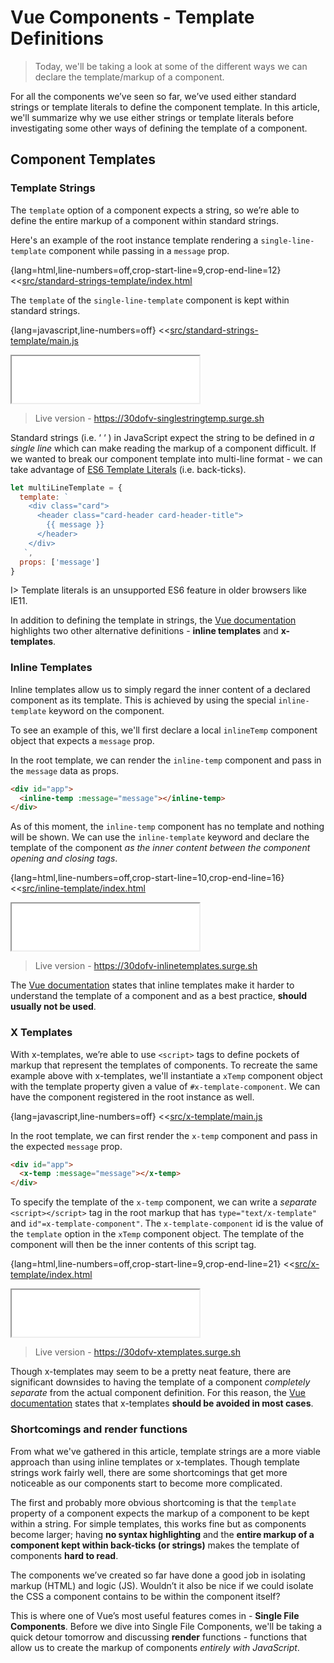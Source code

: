 # Vue Components - Template Definitions

> Today, we'll be taking a look at some of the different ways we can declare the template/markup of a component.

For all the components we’ve seen so far, we’ve used either standard strings or template literals to define the component template. In this article, we'll summarize why we use either strings or template literals before investigating some other ways of defining the template of a component.

## Component Templates

### Template Strings

The `template` option of a component expects a string, so we’re able to define the entire markup of a component within standard strings.

Here's an example of the root instance template rendering a `single-line-template` component while passing in a `message` prop.

{lang=html,line-numbers=off,crop-start-line=9,crop-end-line=12}
<<[src/standard-strings-template/index.html](./src/standard-strings-template/index.html)

The `template` of the `single-line-template` component is kept within standard strings.

{lang=javascript,line-numbers=off}
<<[src/standard-strings-template/main.js](./src/standard-strings-template/main.js)

<iframe src='./src/standard-strings-template/index.html'
        height="75"
        scrolling="no"
         >
</iframe>

> Live version - https://30dofv-singlestringtemp.surge.sh

Standard strings (i.e. ‘ ‘ ) in JavaScript expect the string to be defined in _a single line_ which can make reading the markup of a component difficult. If we wanted to break our component template into multi-line format - we can take advantage of [ES6 Template Literals](https://developer.mozilla.org/en-US/docs/Web/JavaScript/Reference/Template_literals) (i.e. back-ticks).

```javascript
let multiLineTemplate = {
  template: `
    <div class="card">
      <header class="card-header card-header-title">
        {{ message }}
      </header>
    </div>
   `,
  props: ['message']
}
```

I> Template literals is an unsupported ES6 feature in older browsers like IE11.

In addition to defining the template in strings, the [Vue documentation](https://vuejs.org/v2/guide/components-edge-cases.html#Alternate-Template-Definitions) highlights two other alternative definitions - __inline templates__ and __x-templates__.

### Inline Templates

Inline templates allow us to simply regard the inner content of a declared component as its template. This is achieved by using the special `inline-template` keyword on the component.

To see an example of this, we'll first declare a local `inlineTemp` component object that expects a `message` prop.

In the root template, we can render the `inline-temp` component and pass in the `message` data as props.

```html
<div id="app">
  <inline-temp :message="message"></inline-temp>
</div>
```

As of this moment, the `inline-temp` component has no template and nothing will be shown. We can use the `inline-template` keyword and declare the template of the component _as the inner content between the component opening and closing tags_.

{lang=html,line-numbers=off,crop-start-line=10,crop-end-line=16}
<<[src/inline-template/index.html](./src/inline-template/index.html)

<iframe src='./src/inline-template/index.html'
        height="75"
        scrolling="no"
         >
</iframe>

> Live version - https://30dofv-inlinetemplates.surge.sh

The [Vue documentation](https://vuejs.org/v2/guide/components-edge-cases.html#Inline-Templates) states that inline templates make it harder to understand the template of a component and as a best practice, __should usually not be used__. 

### X Templates

With x-templates, we’re able to use `<script>` tags to define pockets of markup that represent the templates of components. To recreate the same example above with x-templates, we'll instantiate a `xTemp` component object with the template property given a value of `#x-template-component`. We can have the component registered in the root instance as well.

{lang=javascript,line-numbers=off}
<<[src/x-template/main.js](./src/x-template/main.js)

In the root template, we can first render the `x-temp` component and pass in the expected `message` prop.

```html
<div id="app">
  <x-temp :message="message"></x-temp>
</div>
```

To specify the template of the `x-temp` component, we can write a _separate_ `<script></script>` tag in the root markup that has `type="text/x-template"` and `id"=x-template-component"`. The `x-template-component` id is the value of the `template` option in the `xTemp` component object. The template of the component will then be the inner contents of this script tag.

{lang=html,line-numbers=off,crop-start-line=9,crop-end-line=21}
<<[src/x-template/index.html](./src/x-template/index.html)

<iframe src='./src/x-template/index.html'
        height="75"
        scrolling="no"
         >
</iframe>

> Live version - https://30dofv-xtemplates.surge.sh

Though x-templates may seem to be a pretty neat feature, there are significant downsides to having the template of a component _completely separate_ from the actual component definition. For this reason, the [Vue documentation](https://vuejs.org/v2/guide/components-edge-cases.html#X-Templates) states that x-templates __should be avoided in most cases__.

### Shortcomings and render functions

From what we've gathered in this article, template strings are a more viable approach than using inline templates or x-templates. Though template strings work fairly well, there are some shortcomings that get more noticeable as our components start to become more complicated.

The first and probably more obvious shortcoming is that the `template` property of a component expects the markup of a component to be kept within a string. For simple templates, this works fine but as components become larger; having __no syntax highlighting__ and the __entire markup of a component kept within back-ticks (or strings)__ makes the template of components __hard to read__.

The components we’ve created so far have done a good job in isolating markup (HTML) and logic (JS). Wouldn’t it also be nice if we could isolate the CSS a component contains to be within the component itself?

This is where one of Vue’s most useful features comes in - __Single File Components__. Before we dive into Single File Components, we'll be taking a quick detour tomorrow and discussing __render__ functions - functions that allow us to create the markup of components _entirely with JavaScript_.
